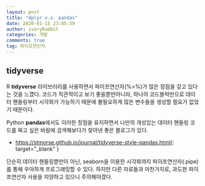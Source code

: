```yaml
---
layout: post
title: "dplyr v.s. pandas"
date: 2020-01-15 23:05:59
author: ivoryRabbit
categories: 개발
comments: true
tag: 파이프연산자
---
```


## tidyverse

R **tidyverse** 라이브러리를 사용하면서 파이프연산자(%>%)가 많은 장점을 갖고 있다는 것을 느꼈다. 코드가 직관적이고 보기 좋을뿐만아니라, 하나의 코드블럭만으로 데이터 핸들링부터 시각화가 가능하기 때문에 불필요하게 많은 변수들을 생성할 필요가 없었기 때문이다. 

Python **pandas**에서도 이러한 장점을 유지하면서 나만의 개성있는 데이터 핸들링 코드를 짜고 싶은 바람에 검색해보다가 찾아낸 좋은 블로그가 있다.
- https://stmorse.github.io/journal/tidyverse-style-pandas.html{: target="_blank" }

단순히 데이터 핸들링뿐만이 아닌, seaborn을 이용한 시각화까지 파이프연산자(.pipe)를 통해 우아하게 프로그래밍할 수 있다. 하지만 다른 자료들과 마찬가지로, 과도한 파이프연산자 사용을 지양하고 있으니 주의해야겠다.
